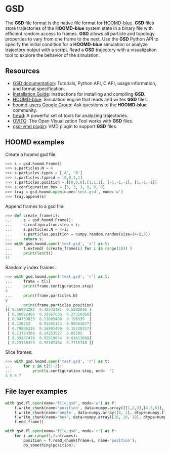 # GSD

The **GSD** file format is the native file format for [HOOMD-blue](https://glotzerlab.engin.umich.edu/hoomd-blue/).
**GSD** files store trajectories of the **HOOMD-blue** system state in a binary file with efficient random access to
frames. **GSD** allows all particle and topology properties to vary from one frame to the next. Use the **GSD** Python
API to specify the initial condition for a **HOOMD-blue** simulation or analyze trajectory output with a script. Read a
**GSD** trajectory with a visualization tool to explore the behavior of the simulation.

## Resources

* [GSD documentation](http://gsd.readthedocs.io): Tutorials, Python API, C API, usage information, and format
  specification.
* [Installation Guide](INSTALLING.rst): Instructions for installing and compiling **GSD**.
* [HOOMD-blue](https://glotzerlab.engin.umich.edu/hoomd-blue/): Simulation engine that reads and writes **GSD** files.
* [hoomd-users Google Group](https://groups.google.com/d/forum/hoomd-users):
  Ask questions to the **HOOMD-blue** community.
* [freud](https://freud.readthedocs.io): A powerful set of tools for analyzing trajectories.
* [OVITO](https://www.ovito.org/): The Open Visualization Tool works with **GSD** files.
* [gsd-vmd plugin](https://github.com/mphoward/gsd-vmd): VMD plugin to support **GSD** files.

## HOOMD examples

Create a hoomd gsd file.
```python
>>> s = gsd.hoomd.Frame()
>>> s.particles.N = 4
>>> s.particles.types = ['A', 'B']
>>> s.particles.typeid = [0,0,1,1]
>>> s.particles.position = [[0,0,0],[1,1,1], [-1,-1,-1], [1,-1,-1]]
>>> s.configuration.box = [3, 3, 3, 0, 0, 0]
>>> traj = gsd.hoomd.open(name='test.gsd', mode='w')
>>> traj.append(s)
```

Append frames to a gsd file:
```python
>>> def create_frame(i):
...     s = gsd.hoomd.Frame();
...     s.configuration.step = i;
...     s.particles.N = 4+i;
...     s.particles.position = numpy.random.random(size=(4+i,3))
...     return s;
>>> with gsd.hoomd.open('test.gsd', 'a') as t:
...     t.extend( (create_frame(i) for i in range(10)) )
...     print(len(t))
11
```

Randomly index frames:
```python
>>> with gsd.hoomd.open('test.gsd', 'r') as t:
...     frame = t[5]
...     print(frame.configuration.step)
4
...     print(frame.particles.N)
8
...     print(frame.particles.position)
[[ 0.56993282  0.42243481  0.5502916 ]
 [ 0.36892486  0.38167036  0.27310368]
 [ 0.04739023  0.13603486  0.196539  ]
 [ 0.120232    0.91591144  0.99463677]
 [ 0.79806316  0.16991436  0.15228257]
 [ 0.13724308  0.14253527  0.02505   ]
 [ 0.39287439  0.82519054  0.01613089]
 [ 0.23150323  0.95167434  0.7715748 ]]
```

Slice frames:
```python
>>> with gsd.hoomd.open('test.gsd', 'r') as t:
...     for s in t[5:-2]:
...         print(s.configuration.step, end=' ')
4 5 6 7
```

## File layer examples

```python
with gsd.fl.open(name='file.gsd', mode='w') as f:
    f.write_chunk(name='position', data=numpy.array([[1,2,3],[4,5,6]], dtype=numpy.float32));
    f.write_chunk(name='angle', data=numpy.array([0, 1], dtype=numpy.float32));
    f.write_chunk(name='box', data=numpy.array([10, 10, 10], dtype=numpy.float32));
    f.end_frame()
```

```python
with gsd.fl.open(name='file.gsd', mode='r') as f:
    for i in range(1,f.nframes):
        position = f.read_chunk(frame=i, name='position');
        do_something(position);
```
